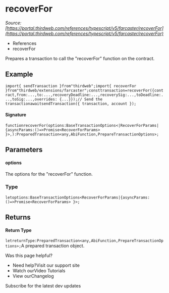 # recoverFor

*Source: [https://portal.thirdweb.com/references/typescript/v5/farcaster/recoverFor](https://portal.thirdweb.com/references/typescript/v5/farcaster/recoverFor)*

* References
* recoverFor

Prepares a transaction to call the "recoverFor" function on the contract.

## Example

`import{ sendTransaction }from"thirdweb";import{ recoverFor }from"thirdweb/extensions/farcaster";consttransaction=recoverFor({contract,from:...,to:...,recoveryDeadline:...,recoverySig:...,toDeadline:...,toSig:...,overrides: {...}});// Send the transactionawaitsendTransaction({ transaction, account });`
#### Signature

`functionrecoverFor(options:BaseTransactionOptions<|RecoverForParams|{asyncParams:()=>Promise<RecoverForParams> }>,):PreparedTransaction<any,AbiFunction,PrepareTransactionOptions>;`
## Parameters

#### options

The options for the "recoverFor" function.

### Type

`letoptions:BaseTransactionOptions<RecoverForParams|{asyncParams:()=>Promise<RecoverForParams> }>;`
## Returns

#### Return Type

`letreturnType:PreparedTransaction<any,AbiFunction,PrepareTransactionOptions>;`A prepared transaction object.

Was this page helpful?

* Need help?Visit our support site
* Watch ourVideo Tutorials
* View ourChangelog

Subscribe for the latest dev updates

